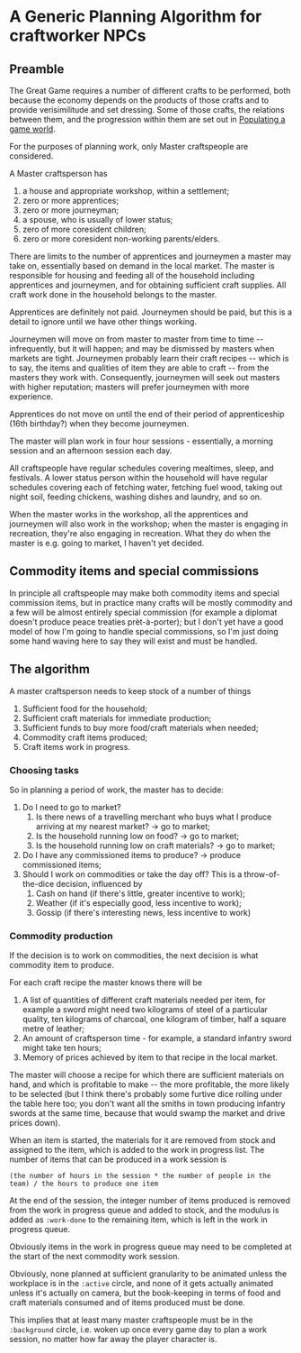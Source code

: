 # A Generic Planning Algorithm for craftworker NPCs

## Preamble

The Great Game requires a number of different crafts to be performed, both because the economy depends on the products of those crafts and to provide verisimilitude and set dressing. Some of those crafts, the relations between them, and the progression within them are set out in [Populating a game world](Populating-a-game-world.html).

For the purposes of planning work, only Master craftspeople are considered.

A Master craftsperson has

1. a house and appropriate workshop, within a settlement;
2. zero or more apprentices;
3. zero or more journeyman;
4. a spouse, who is usually of lower status;
5. zero of more coresident children;
6. zero or more coresident non-working parents/elders.

There are limits to the number of apprentices and journeymen a master may take on, essentially based on demand in the local market. The master is responsible for housing and feeding all of the household including apprentices and journeymen, and for obtaining sufficient craft supplies. All craft work done in the household belongs to the master.

Apprentices are definitely not paid. Journeymen should be paid, but this is a detail to ignore until we have other things working.

Journeymen will move on from master to master from time to time -- infrequently, but it will happen; and may be dismissed by masters when markets are tight. Journeymen probably learn their craft recipes -- which is to say, the items and qualities of item they are able to craft -- from the masters they work with. Consequently, journeymen will seek out masters with higher reputation; masters will prefer journeymen with more experience.

Apprentices do not move on until the end of their period of apprenticeship (16th birthday?) when they become journeymen.

The master will plan work in four hour sessions - essentially, a morning session and an afternoon session each day.

All craftspeople have regular schedules covering mealtimes, sleep, and festivals. A lower status person within the household will have regular schedules covering each of fetching water, fetching fuel wood, taking out night soil, feeding chickens, washing dishes and laundry, and so on.

When the master works in the workshop, all the apprentices and journeymen will also work in the workshop; when the master is engaging in recreation, they're also engaging in recreation. What they do when the master is e.g. going to market, I haven't yet decided.

## Commodity items and special commissions

In principle all craftspeople may make both commodity items and special commission items, but in practice many crafts will be mostly commodity and a few will be almost entirely special commission (for example a diplomat doesn't produce peace treaties pr&egrave;t-&agrave;-porter); but I don't yet have a good model of how I'm going to handle special commissions, so I'm just doing some hand waving here to say they will exist and must be handled.

## The algorithm

A master craftsperson needs to keep stock of a number of things

1. Sufficient food for the household;
2. Sufficient craft materials for immediate production;
3. Sufficient funds to buy more food/craft materials when needed;
4. Commodity craft items produced;
5. Craft items work in progress.

### Choosing tasks

So in planning a period of work, the master has to decide:

1. Do I need to go to market?
    1. Is there news of a travelling merchant who buys what I produce arriving at my nearest market? -> go to market;
    2. Is the household running low on food? -> go to market;
    3. Is the household running low on craft materials? -> go to market;
2. Do I have any commissioned items to produce? -> produce commissioned items;
3. Should I work on commodities or take the day off?
    This is a throw-of-the-dice decision, influenced by
    1. Cash on hand (if there's little, greater incentive to work);
    2. Weather (if it's especially good, less incentive to work);
    3. Gossip (if there's interesting news, less incentive to work)

### Commodity production

If the decision is to work on commodities, the next decision is what commodity item to produce.

For each craft recipe the master knows there will be

1. A list of quantities of different craft materials needed per item, for example a sword might need two kilograms of steel of a particular quality, ten kilograms of charcoal, one kilogram of timber, half a square metre of leather;
2. An amount of craftsperson time - for example, a standard infantry sword might take ten hours;
3. Memory of prices achieved by item to that recipe in the local market.

The master will choose a recipe for which there are sufficient materials on hand, and which is profitable to make -- the more profitable, the more likely to be selected (but I think there's probably some furtive dice rolling under the table here too; you don't want all the smiths in town producing infantry swords at the same time, because that would swamp the market and drive prices down).

When an item is started, the materials for it are removed from stock and assigned to the item, which is added to the work in progress list. The number of items that can be produced in a work session is

    (the number of hours in the session * the number of people in the team) / the hours to produce one item

At the end of the session, the integer number of items produced is removed from the work in progress queue and added to stock, and the modulus is added as `:work-done` to the remaining item, which is left in the work in progress queue.

Obviously items in the work in progress queue may need to be completed at the start of the next commodity work session.

Obviously, none planned at sufficient granularity to be animated unless the workplace is in the `:active` circle, and none of it gets actually animated unless it's actually on camera, but the book-keeping in terms of food and craft materials consumed and of items produced must be done.

This implies that at least many master craftspeople must be in the `:background` circle, i.e. woken up once every game day to plan a work session, no matter how far away the player character is.
